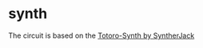# synth

The circuit is based on the [Totoro-Synth by SyntherJack](https://syntherjack.net/totoro-1-ic-simple-synth/) 
